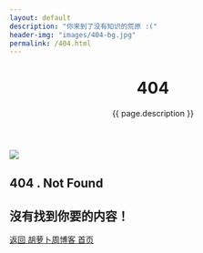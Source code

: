 ```yaml
---
layout: default
description: "你来到了没有知识的荒原 :("
header-img: "images/404-bg.jpg"
permalink: /404.html
---
```



<!-- Page Header -->
<header class="intro-header" style="background-image: url('{{ site.baseurl }}/{% if page.header-img %}{{ page.header-img }}{% else %}{{ site.header-img }}{% endif %}')">
	<div class="container">
		<div class="row">
			<div class="col-lg-8 col-lg-offset-2 col-md-10 col-md-offset-1">
				<div class="site-heading" id="tag-heading">
					<h1>404</h1>
					<span class="subheading">{{ page.description }}</span>
				</div>
			</div>
		</div>
	</div>
</header>
<section class="container">
	<div class="f404">
		<img src="http://www.carrotchou.blog/wp-content/themes/dux/img/404.png">
		<h1>404 . Not Found</h1>
		<h2>沒有找到你要的内容！</h2>
		<p>
			<a class="btn btn-primary" href="http://www.carrotchou.blog">返回 胡萝卜周博客 首页</a>
		</p>
	</div>
</section>
<script>
	document.body.classList.add('page-fullscreen');
</script>
